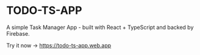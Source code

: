 # TODO-TS-APP
A simple Task Manager App - built with React + TypeScript and backed by Firebase.  

Try it now → https://todo-ts-app.web.app
